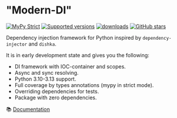 "Modern-DI"
==
[![MyPy Strict](https://img.shields.io/badge/mypy-strict-blue)](https://mypy.readthedocs.io/en/stable/getting_started.html#strict-mode-and-configuration)
[![Supported versions](https://img.shields.io/pypi/pyversions/modern-di.svg)](https://pypi.python.org/pypi/modern-di)
[![downloads](https://img.shields.io/pypi/dm/modern-di.svg)](https://pypistats.org/packages/modern-di)
[![GitHub stars](https://img.shields.io/github/stars/modern-python/modern-di)](https://github.com/modern-python/modern-di/stargazers)

Dependency injection framework for Python inspired by `dependency-injector` and `dishka`.

It is in early development state and gives you the following:
- DI framework with IOC-container and scopes.
- Async and sync resolving.
- Python 3.10-3.13 support.
- Full coverage by types annotations (mypy in strict mode).
- Overriding dependencies for tests.
- Package with zero dependencies.

📚 [Documentation](https://modern-di.readthedocs.io)
